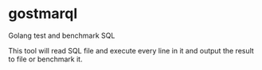 # gostmarql
Golang test and benchmark SQL

This tool will read SQL file and execute every line in it and
output the result to file or benchmark it.
